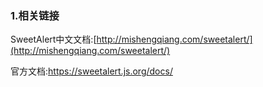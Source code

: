 ### 1.相关链接

SweetAlert中文文档:[http://mishengqiang.com/sweetalert/](http://mishengqiang.com/sweetalert/)

官方文档:https://sweetalert.js.org/docs/

